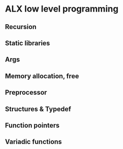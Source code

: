 # ALX low level programming
## Recursion
## Static libraries
## Args
## Memory allocation, free
## Preprocessor
## Structures & Typedef
## Function pointers
## Variadic functions
